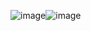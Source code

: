 ![image](https://github.com/jimmy920414/-bmi-calculation/assets/93132071/ea49dc84-c819-49fc-be7f-d721535302d6)![image](https://github.com/jimmy920414/-bmi-calculation/assets/93132071/484908ed-2376-4289-8161-fd37bc53f551)
